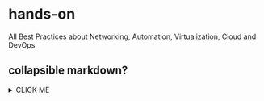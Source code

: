 # hands-on
All Best Practices about Networking, Automation, Virtualization, Cloud and DevOps
## collapsible markdown?

<details><summary>CLICK ME</summary>
<p>

#### yes, even hidden code blocks!

```python
print("hello world!")
```

</p>
</details>
